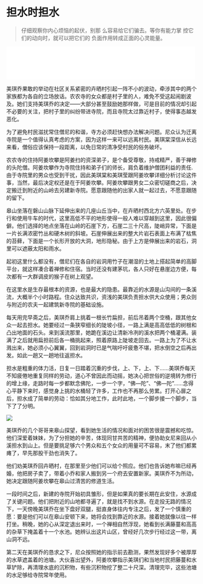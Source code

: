 # 担水时担水

> 仔细观察你内心烦恼的起伏，别那
> 么容易给它们骗去。等你有能力掌
> 控它们的动向时，就可以把它们的
> 负面作用转成正面的心灵能量。

<iframe frameborder="0" marginwidth="0" marginheight="0" width=500 height=86 src="./mp3/2-3.mp3"></iframe>

美琪乔果敢的举动在社区关系紧密的卉晒村引起一阵不小的波动，牵涉其中的两个家族都为各自的立场放话。农农寺的女众都是村子里的人，难免不受这起闹剧波及。她们支持美琪乔的决定——大部分甚至鼓励她那样做，可是目前的情况却引起不必要的关注，把村子里的纠纷带进寺院，而且寺院太过靠近村子，使得事态越发恶化。

为了避免村民滋扰常住僧尼的和谐，寺方必须赶快想办法解决问题。尼众认为迁离寺院是一个值得认真考虑的方案，因为这样一来可以远离村民。美琪棠深信从长远来看，僧俗应该保持一段距离，以免日常的清净受村民的俗务破坏。

农农寺的住持阿姜坎攀是阿姜扫的资深弟子，是个备受尊敬，持戒精严，善于禅修的头陀僧。阿姜坎攀作为寺院住持和弟子们的师长，肩负着维护僧团利益的责任.由于寺院里的男众也受到干扰，因此美琪棠和美琪莹跟阿姜坎攀详细分析讨论这件事，当然，最后决定权还是在于阿姜坎攀。阿姜坎攀跟男女二众密切磋商之后，决定搬迁到附近的山岭去另建新寺院。愿意跟随他的出家人就一起过去，不愿意跟随的留下。

皋山坐落在磐山山脉下延伸出来的几座山丘当中，在卉晒村西北方六英里处。在步行和使用牛车的时代，这里高低不平的地形使得一般人难以穿越到这里，因此很偏僻。他们选择的地点坐落在山岭的石崖下方，石崖二三十尺高，陡峭异常，下面是一片长满浓密竹丛和硬木树的斜坡。石崖伸展出来的整大片岩石表面上布满了枯焦的苔藓，下面是一个长形开放的大洞，地形隐秘。由于上方是伸展出来的岩石，洞里可以遮蔽太阳和雨水。

起初这里什么都没有，僧尼们在各自的岩洞用竹子在潮湿的土地上搭起简单的高脚平台，就这样凑合着禅修和住宿。当时还没有建茅坑，各人只好在悬崖边方便，每次都有一大群调皮的猴子在树上观望。

在这里水是生存最根本的资源，也是最大的隐患。最靠近的水源是山沟间的一条溪流，大概半个小时路程。住众达致共识，资浅的美琪负责担水供大众使用；男众则与附近的农夫一起建筑新寺院的基础设施。

每天用完早斋之后，美琪乔肩上挑着一根长竹扁担，前后吊着两个空桶，跟其他女众一起去担水。她要经过一条狭窄细长的陡坡小径，一路上满是高高低低的树根和凸出地面的石头。来到溪流那里，她跪在溪边让清新冷冽的溪水把两个桶灌满。装满了之后就用扁担前后各一桶挑起来，照着原路上陡坡走回去。一路上为了不让水溅出来，她必须小心翼翼，回到岩洞时已是气喘吁吁疲惫不堪，把水倒空之后再出发。如此一趟又一趟地往返担水。

担水是粗重的体力活，日复一日踏着沉重的步伐，上、下，上、下……美琪乔每天不知疲倦地重复同样的劳动，道心不曾因此而动摇，她决心把世俗的逆境转为修行的增上缘，走路时每一步都默念佛陀，一步一个字，“佛—陀”、“佛—陀”……念得心平静下来时，感觉身上挑的水桶轻了许多，工作也不再那么劳累。打开心扉之后，担水成了简单的劳动：恰如其分地工作，此时此地，一个脚步接一个脚步，当下了了分明。

![](./img/2-3.webp)

美琪乔的几个哥哥来皋山探望，看到她生活的情况和面对的困苦很是震撼和吃惊。他们深爱着妹妹，为了分担她的辛苦，体现同甘共苦的精神，便协助女尼来回从小溪担水到山上。但是要挑足够六个男众和五个女众的用量可不容易，末了他们都累瘫了，早先那股干劲也消失了。

他们劝美琪乔回卉晒村，在那里至少他们可以给个照应。他们也告诉她布嘛已经再婚，他把房子卖了，带着小乔和家人搬到另一个府去安置新家。美琪乔不为所动，她决定跟随阿姜坎攀在皋山过清苦的修道生活。

一段时间之后，新建的寺院开始初具雏形，但是如果真的要长期在此安住，水源成了关键问题。他们把附近的山地都寻遍了，就是找不到水源。在走投无路的情况下，一天傍晚美琪乔在坐下盘好双腿，挺直身体往内专注之后，发了一个慎重的愿：要是他们可以在皋山安顿下来，她将会找到靠近的水源。接着她就像以往一样打坐。稍晚，她的心从深定退出来时，一个禅相自然浮现，她看到长满藤蔓和高高的杂草下掩盖着十一个水池。她辨认出这片山区，曾经好几次步行经过这一带，离山洞不远。

第二天在美琪乔的恳求之下，尼众按照她的指示前去勘测，果然发现好多个被厚厚的水草遮盖着的池塘。大伙喜出望外，阿姜坎攀指示美琪们和当地村民把藤蔓和水草铲除，再清理水底的沉积物，有些沉积物挖了整二十尺深。清理完毕，这些池塘的水足够给寺院常年使用。

